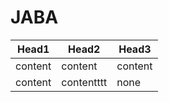 # JABA
| Head1  | Head2     | Head3   |
|--------|-----------|-------- |
| content| content   | content |
| content| contentttt| none    |
